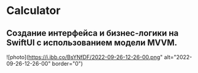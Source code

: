 # Calculator

## Создание интерфейса и бизнес-логики на SwiftUI с использованием модели MVVM. 

![photo](https://i.ibb.co/BsYNfDF/2022-09-26-12-26-00.png" alt="2022-09-26-12-26-00" border="0")



